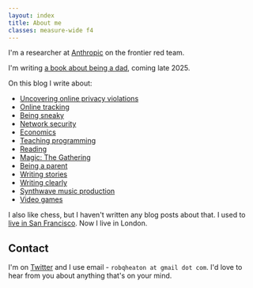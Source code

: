 ```yaml
---
layout: index
title: About me
classes: measure-wide f4
---
```

I'm a researcher at [Anthropic][anthropic] on the frontier red team.

I'm writing [a book about being a dad](/dad-book), coming late 2025.

On this blog I write about:

* [Uncovering online privacy violations][wacom]
* [Online tracking][online-tracking]
* [Being sneaky][weseeyou]
* [Network security][tcp-reset]
* [Economics][economics]
* [Teaching programming][ppab]
* [Reading][how-to-read]
* [Magic: The Gathering][mtg]
* [Being a parent][childbirth]
* [Writing stories][in-context]
* [Writing clearly][style-guide]
* [Synthwave music production][gary-computer]
* [Video games][skyrim]

I also like chess, but I haven't written any blog posts about that. I used to [live in San Francisco][sf]. Now I live in London.

## Contact

I'm on [Twitter][twitter] and I use email - `robqheaton at gmail dot com`. I'd love to hear from you about anything that's on your mind.

[wacom]: https://robertheaton.com/2020/02/05/wacom-drawing-tablets-track-name-of-every-application-you-open/
[stripe]: /2014/03/07/lessons-from-a-silicon-valley-job-search/
[online-tracking]: /2017/11/20/how-does-online-tracking-actually-work/
[weseeyou]: /2017/10/17/we-see-you-democratizing-de-anonymization/
[economics]: /2018/06/05/why-economists-need-bureaucracy/
[ppab]: /2018/06/12/programming-projects-for-advanced-beginners-ascii-art/
[how-to-read]: /2018/06/25/how-to-read/
[mtg]: /2016/09/03/ten-somewhat-advanced-magic-the-gathering-plays/
[in-context]: /2016/04/09/in-context/
[style-guide]: https://robertheaton.com/2018/12/06/a-blogging-style-guide/
[childbirth]: https://robertheaton.com/2019/06/17/childbirth-a-fathers-eye-view/
[gary-computer]: https://robertheaton.com/2020/03/13/smile-by-papa-gary-computer-remix/
[sf]: /2014/10/25/tales-from-a-san-francisco-housing-search/
[office-hours]: /office-hours
[pfab]: https://advancedbeginners.substack.com
[pfab-archives]: /pfab
[twitter]: https://twitter.com/robjheaton
[tcp-reset]: https://robertheaton.com/2020/04/27/how-does-a-tcp-reset-attack-work/
[skyrim]: https://robertheaton.com/2018/07/04/i-went-to-skyrim-once/
[anthropic]: https://anthropic.com

